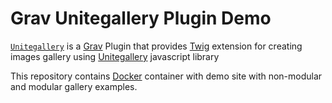 # Grav Unitegallery Plugin Demo

[`Unitegallery`](http://github.com/variar/grav-plugin-unitegallery) is a [Grav](http://github.com/getgrav/grav) Plugin that provides
[Twig](http://github.com/twigphp/Twig) extension for creating images gallery using [Unitegallery](http://unitegallery.net)
javascript library

This repository contains [Docker](https://www.docker.com/) container with demo site with non-modular and modular gallery examples.